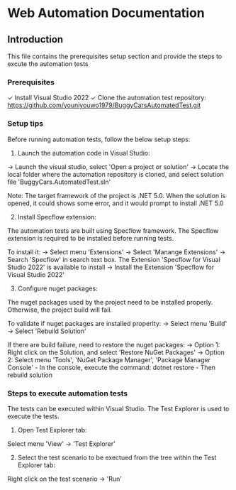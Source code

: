 ﻿# Web Automation Documentation

## Introduction

This file contains the prerequisites setup section and provide the steps to excute the automation tests

### Prerequisites

✓ Install Visual Studio 2022
✓ Clone the automation test repository: https://github.com/youniyouwo1979/BuggyCarsAutomatedTest.git

### Setup tips

Before running automation tests, follow the below setup steps:

1. Launch the automation code in Visual Studio:

-> Launch the visual studio, select 'Open a project or solution'
-> Locate the local folder where the automation repository is cloned, and select solution file 'BuggyCars.AutomatedTest.sln'

Note: The target framework of the project is .NET 5.0. When the solution is opened, it could shows some error, and it would prompt to install .NET 5.0

2. Install Specflow extension:

The automation tests are built using Specflow framework. The Specflow extension is required to be installed before running tests.

To install it:
-> Select menu 'Extensions'
-> Select 'Manange Extensions'
-> Search 'Specflow' in search text box. The Extension 'Specflow for Visual Studio 2022' is available to install
-> Install the Extension 'Specflow for Visual Studio 2022'

3. Configure nuget packages:

The nuget packages used by the project need to be installed properly. Otherwise, the project build will fail. 

To validate if nuget packages are installed properlty:
-> Select menu 'Build'
-> Select 'Rebuild Solution'

If there are build failure, need to restore the nuget packages:
-> Option 1: Right click on the Solution, and select 'Restore NuGet Packages'
-> Option 2: Select menu 'Tools', 'NuGet Package Manager', 'Package Manager Console'
	- In the console, execute the command: dotnet restore
	- Then rebuild solution

### Steps to execute automation tests

The tests can be executed within Visual Studio. The Test Explorer is used to execute the tests. 

1. Open Test Explorer tab:

Select menu 'View' -> 'Test Explorer'

2. Select the test scenario to be exectued from the tree within the Test Explorer tab:

Right click on the test scenario -> 'Run'